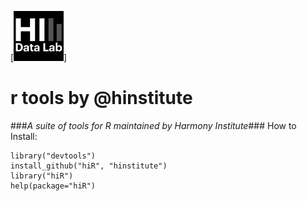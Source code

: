 [![ ](imgs/hidatalab.jpg)]
# r tools by @hinstitute #
###_A suite of tools for R maintained by Harmony Institute_###
How to Install:

	library("devtools")
	install_github("hiR", "hinstitute")
	library("hiR")
	help(package="hiR")

